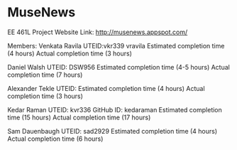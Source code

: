 # MuseNews
EE 461L Project
Website Link: http://musenews.appspot.com/

Members:
Venkata Ravila UTEID:vkr339 vravila
  Estimated completion time (4 hours)
  Actual completion time (3 hours)
  
Daniel Walsh  UTEID: DSW956
  Estimated completion time (4-5 hours)
  Actual completion time (7 hours)
  
Alexander Tekle UTEID:
  Estimated completion time (4 hours)
  Actual completion time (3 hours)
  
Kedar Raman UTEID: kvr336 GitHub ID: kedaraman
  Estimated completion time (15 hours)
  Actual completion time (17 hours)
  
Sam Dauenbaugh  UTEID: sad2929
  Estimated completion time (4 hours)
  Actual completion time (6 hours)



